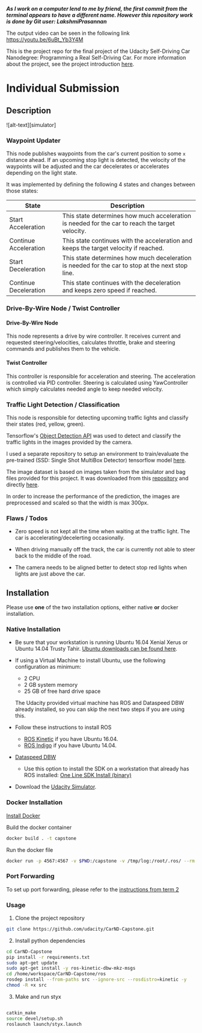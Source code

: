 ***As I work on a computer lend to me by friend, the first commit from the terminal appears to have a different name. However this repository work is done by Git user: LakshmiPrasannan***

The output video can be seen in the following link
https://youtu.be/6uBt_Yb3Y4M

This is the project repo for the final project of the Udacity Self-Driving Car Nanodegree: Programming a Real Self-Driving Car. For more information about the project, see the project introduction [here](https://classroom.udacity.com/nanodegrees/nd013/parts/6047fe34-d93c-4f50-8336-b70ef10cb4b2/modules/e1a23b06-329a-4684-a717-ad476f0d8dff/lessons/462c933d-9f24-42d3-8bdc-a08a5fc866e4/concepts/5ab4b122-83e6-436d-850f-9f4d26627fd9).

# Individual Submission

## Description

![alt-text][simulator]

### Waypoint Updater

This node publishes waypoints from the car's current position to some `x` distance ahead. If an upcoming stop light is detected, the velocity of the waypoints will be adjusted and the car decelerates or accelerates depending on the light state.

It was implemented by defining the following 4 states and changes between those states:

State 				| Description
---------------- | ---------------------
Start Acceleration | This state determines how much acceleration is needed for the car to reach the target velocity. 
Continue Acceleration | This state continues with the acceleration and keeps the target velocity if reached.
Start Deceleration	  | This state determines how much deceleration is needed for the car to stop at the next stop line.
Continue Deceleration | This state continues with the deceleration and keeps zero speed if reached.

### Drive-By-Wire Node / Twist Controller

#### Drive-By-Wire Node

This node represents a drive by wire controller. It receives current and requested steering/velocities, calculates throttle, brake and steering commands and publishes them to the vehicle.

#### Twist Controller

This controller is responsible for acceleration and steering. The acceleration is controlled via PID controller. Steering is calculated using YawController which simply calculates needed angle to keep needed velocity.

### Traffic Light Detection / Classification

This node is responsible for detecting upcoming traffic lights and classify their states (red, yellow, green).

Tensorflow's [Object Detection API](https://github.com/tensorflow/models/tree/master/research/object_detection) was used to detect and classify the traffic lights in the images provided by the camera.

I used a separate repository to setup an environment to train/evaluate the pre-trained (SSD: Single Shot MultiBox Detector) tensorflow model [here](https://github.com/mkoehnke/CarND-Capstone-TrafficLightDetection).

The image dataset is based on images taken from the simulator and bag files provided for this project. It was downloaded from this [repository](https://github.com/coldKnight/TrafficLight_Detection-TensorFlowAPI) and directly [here](https://drive.google.com/file/d/0B-Eiyn-CUQtxdUZWMkFfQzdObUE/view?usp=sharing).

In order to increase the performance of the prediction, the images are preprocessed and scaled so that the width is max 300px.



### Flaws / Todos

- Zero speed is not kept all the time when waiting at the traffic light. The car is accelerating/decelerting occasionally.

- When driving manually off the track, the car is currently not able to steer back to the middle of the road.

- The camera needs to be aligned better to detect stop red lights when lights are just above the car.

## Installation

Please use **one** of the two installation options, either native **or** docker installation.

### Native Installation

* Be sure that your workstation is running Ubuntu 16.04 Xenial Xerus or Ubuntu 14.04 Trusty Tahir. [Ubuntu downloads can be found here](https://www.ubuntu.com/download/desktop).
* If using a Virtual Machine to install Ubuntu, use the following configuration as minimum:
  * 2 CPU
  * 2 GB system memory
  * 25 GB of free hard drive space

  The Udacity provided virtual machine has ROS and Dataspeed DBW already installed, so you can skip the next two steps if you are using this.

* Follow these instructions to install ROS
  * [ROS Kinetic](http://wiki.ros.org/kinetic/Installation/Ubuntu) if you have Ubuntu 16.04.
  * [ROS Indigo](http://wiki.ros.org/indigo/Installation/Ubuntu) if you have Ubuntu 14.04.
* [Dataspeed DBW](https://bitbucket.org/DataspeedInc/dbw_mkz_ros)
  * Use this option to install the SDK on a workstation that already has ROS installed: [One Line SDK Install (binary)](https://bitbucket.org/DataspeedInc/dbw_mkz_ros/src/81e63fcc335d7b64139d7482017d6a97b405e250/ROS_SETUP.md?fileviewer=file-view-default)
* Download the [Udacity Simulator](https://github.com/udacity/CarND-Capstone/releases).

### Docker Installation
[Install Docker](https://docs.docker.com/engine/installation/)

Build the docker container
```bash
docker build . -t capstone
```

Run the docker file
```bash
docker run -p 4567:4567 -v $PWD:/capstone -v /tmp/log:/root/.ros/ --rm -it capstone
```

### Port Forwarding
To set up port forwarding, please refer to the [instructions from term 2](https://classroom.udacity.com/nanodegrees/nd013/parts/40f38239-66b6-46ec-ae68-03afd8a601c8/modules/0949fca6-b379-42af-a919-ee50aa304e6a/lessons/f758c44c-5e40-4e01-93b5-1a82aa4e044f/concepts/16cf4a78-4fc7-49e1-8621-3450ca938b77)

### Usage

1. Clone the project repository
```bash
git clone https://github.com/udacity/CarND-Capstone.git
```

2. Install python dependencies
```bash
cd CarND-Capstone
pip install -r requirements.txt
sudo apt-get update
sudo apt-get install -y ros-kinetic-dbw-mkz-msgs 
cd /home/workspace/CarND-Capstone/ros 
rosdep install --from-paths src --ignore-src --rosdistro=kinetic -y
chmod -R +x src
```
3. Make and run styx
```bash

catkin_make
source devel/setup.sh
roslaunch launch/styx.launch
```
